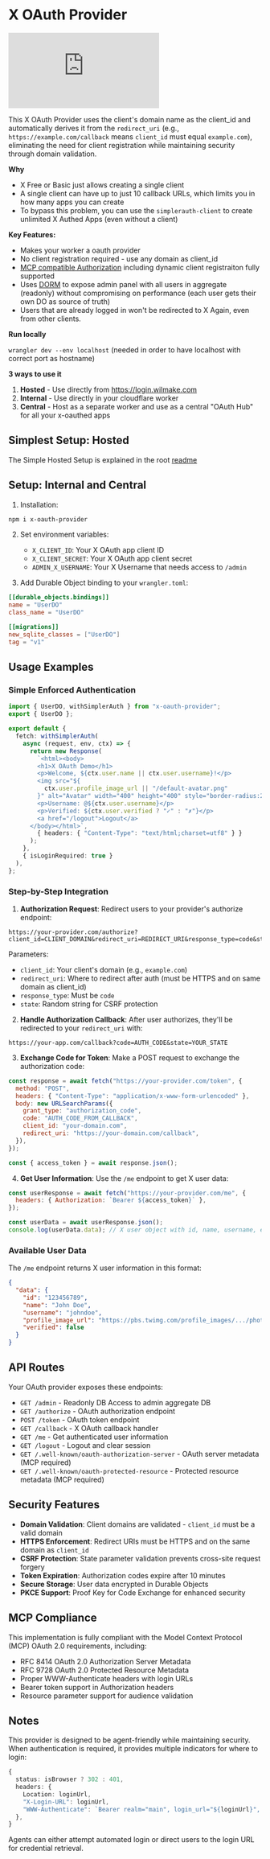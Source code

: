 # X OAuth Provider

[![](https://badge.forgithub.com/janwilmake/universal-oauth-provider/tree/main/x-oauth-provider/README.md)](https://uithub.com/janwilmake/universal-oauth-provider/tree/main/x-oauth-provider/README.md)

This X OAuth Provider uses the client's domain name as the client_id and automatically derives it from the `redirect_uri` (e.g., `https://example.com/callback` means `client_id` must equal `example.com`), eliminating the need for client registration while maintaining security through domain validation.

**Why**

- X Free or Basic just allows creating a single client
- A single client can have up to just 10 callback URLs, which limits you in how many apps you can create
- To bypass this problem, you can use the `simplerauth-client` to create unlimited X Authed Apps (even without a client)

**Key Features:**

- Makes your worker a oauth provider
- No client registration required - use any domain as client_id
- [MCP compatible Authorization](https://modelcontextprotocol.io/specification/draft/basic/authorization) including dynamic client registraiton fully supported
- Uses [DORM](https://github.com/janwilmake/dorm) to expose admin panel with all users in aggregate (readonly) without compromising on performance (each user gets their own DO as source of truth)
- Users that are already logged in won't be redirected to X Again, even from other clients.

**Run locally**

`wrangler dev --env localhost` (needed in order to have localhost with correct port as hostname)

**3 ways to use it**

1. **Hosted** - Use directly from https://login.wilmake.com
2. **Internal** - Use directly in your cloudflare worker
3. **Central** - Host as a separate worker and use as a central "OAuth Hub" for all your x-oauthed apps

## Simplest Setup: Hosted

The Simple Hosted Setup is explained in the root [readme](../README.md)

## Setup: Internal and Central

1. Installation:

```bash
npm i x-oauth-provider
```

2. Set environment variables:

   - `X_CLIENT_ID`: Your X OAuth app client ID
   - `X_CLIENT_SECRET`: Your X OAuth app client secret
   - `ADMIN_X_USERNAME`: Your X Username that needs access to `/admin`

3. Add Durable Object binding to your `wrangler.toml`:

```toml
[[durable_objects.bindings]]
name = "UserDO"
class_name = "UserDO"

[[migrations]]
new_sqlite_classes = ["UserDO"]
tag = "v1"
```

## Usage Examples

### Simple Enforced Authentication

```typescript path="src/index.ts"
import { UserDO, withSimplerAuth } from "x-oauth-provider";
export { UserDO };

export default {
  fetch: withSimplerAuth(
    async (request, env, ctx) => {
      return new Response(
        `<html><body>
        <h1>X OAuth Demo</h1>
        <p>Welcome, ${ctx.user.name || ctx.user.username}!</p>
        <img src="${
          ctx.user.profile_image_url || "/default-avatar.png"
        }" alt="Avatar" width="400" height="400" style="border-radius:200px;">
        <p>Username: @${ctx.user.username}</p>
        <p>Verified: ${ctx.user.verified ? "✓" : "✗"}</p>
        <a href="/logout">Logout</a>
      </body></html>`,
        { headers: { "Content-Type": "text/html;charset=utf8" } }
      );
    },
    { isLoginRequired: true }
  ),
};
```

### Step-by-Step Integration

1. **Authorization Request**: Redirect users to your provider's authorize endpoint:

```
https://your-provider.com/authorize?client_id=CLIENT_DOMAIN&redirect_uri=REDIRECT_URI&response_type=code&state=RANDOM_STATE
```

Parameters:

- `client_id`: Your client's domain (e.g., `example.com`)
- `redirect_uri`: Where to redirect after auth (must be HTTPS and on same domain as client_id)
- `response_type`: Must be `code`
- `state`: Random string for CSRF protection

2. **Handle Authorization Callback**: After user authorizes, they'll be redirected to your `redirect_uri` with:

```
https://your-app.com/callback?code=AUTH_CODE&state=YOUR_STATE
```

3. **Exchange Code for Token**: Make a POST request to exchange the authorization code:

```javascript path="token-exchange.js"
const response = await fetch("https://your-provider.com/token", {
  method: "POST",
  headers: { "Content-Type": "application/x-www-form-urlencoded" },
  body: new URLSearchParams({
    grant_type: "authorization_code",
    code: "AUTH_CODE_FROM_CALLBACK",
    client_id: "your-domain.com",
    redirect_uri: "https://your-domain.com/callback",
  }),
});

const { access_token } = await response.json();
```

4. **Get User Information**: Use the `/me` endpoint to get X user data:

```javascript path="get-user.js"
const userResponse = await fetch("https://your-provider.com/me", {
  headers: { Authorization: `Bearer ${access_token}` },
});

const userData = await userResponse.json();
console.log(userData.data); // X user object with id, name, username, etc.
```

### Available User Data

The `/me` endpoint returns X user information in this format:

```json path="user-response.json"
{
  "data": {
    "id": "123456789",
    "name": "John Doe",
    "username": "johndoe",
    "profile_image_url": "https://pbs.twimg.com/profile_images/.../photo.jpg",
    "verified": false
  }
}
```

## API Routes

Your OAuth provider exposes these endpoints:

- `GET /admin` - Readonly DB Access to admin aggregate DB
- `GET /authorize` - OAuth authorization endpoint
- `POST /token` - OAuth token endpoint
- `GET /callback` - X OAuth callback handler
- `GET /me` - Get authenticated user information
- `GET /logout` - Logout and clear session
- `GET /.well-known/oauth-authorization-server` - OAuth server metadata (MCP required)
- `GET /.well-known/oauth-protected-resource` - Protected resource metadata (MCP required)

## Security Features

- **Domain Validation**: Client domains are validated - `client_id` must be a valid domain
- **HTTPS Enforcement**: Redirect URIs must be HTTPS and on the same domain as `client_id`
- **CSRF Protection**: State parameter validation prevents cross-site request forgery
- **Token Expiration**: Authorization codes expire after 10 minutes
- **Secure Storage**: User data encrypted in Durable Objects
- **PKCE Support**: Proof Key for Code Exchange for enhanced security

## MCP Compliance

This implementation is fully compliant with the Model Context Protocol (MCP) OAuth 2.0 requirements, including:

- RFC 8414 OAuth 2.0 Authorization Server Metadata
- RFC 9728 OAuth 2.0 Protected Resource Metadata
- Proper WWW-Authenticate headers with login URLs
- Bearer token support in Authorization headers
- Resource parameter support for audience validation

## Notes

This provider is designed to be agent-friendly while maintaining security. When authentication is required, it provides multiple indicators for where to login:

```typescript
{
  status: isBrowser ? 302 : 401,
  headers: {
    Location: loginUrl,
    "X-Login-URL": loginUrl,
    "WWW-Authenticate": `Bearer realm="main", login_url="${loginUrl}", resource_metadata="${resourceMetadataUrl}"`,
  },
}
```

Agents can either attempt automated login or direct users to the login URL for credential retrieval.
